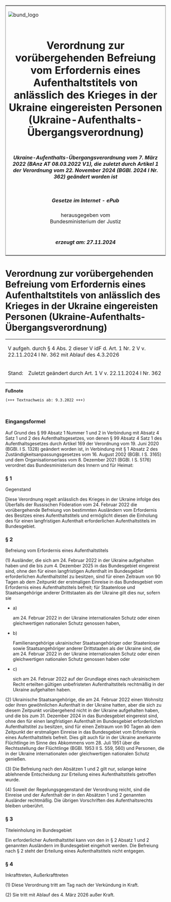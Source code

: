 <span id="DECKBLATT.html"></span>

<table border="0" frame="border" width="100%">

<tr valign="top">

<td align="left">

![bund\_logo](BfJ_2021_Web_de_de.gif)

</td>

<td align="right">

 

</td>

</tr>

<tr align="center" valign="middle">

<td colspan="2">

# Verordnung zur vorübergehenden Befreiung vom Erfordernis eines Aufenthaltstitels von anlässlich des Krieges in der Ukraine eingereisten Personen (Ukraine-Aufenthalts-Übergangsverordnung)

</td>

</tr>

<tr align="center" valign="middle">

<td colspan="2">

##### Ukraine-Aufenthalts-Übergangsverordnung vom 7. März 2022 (BAnz AT 08.03.2022 V1), die zuletzt durch Artikel 1 der Verordnung vom 22. November 2024 (BGBl. 2024 I Nr. 362) geändert worden ist

</td>

</tr>

<tr align="center" valign="middle">

<td colspan="2">

  
  

##### Gesetze im Internet - ePub  
  
herausgegeben vom  
Bundesministerium der Justiz

</td>

</tr>

<tr align="center" valign="bottom">

<td colspan="2">

  
  

##### erzeugt am: 27.11.2024

</td>

</tr>

</table>

<span id="BJNR606700022.html"></span>

# Verordnung zur vorübergehenden Befreiung vom Erfordernis eines Aufenthaltstitels von anlässlich des Krieges in der Ukraine eingereisten Personen (Ukraine-Aufenthalts-Übergangsverordnung)

<div>

<div class="jnhtml">

<table width="100%">

<colgroup>

<col width="10%">

</col>

<col width="90%">

</col>

</colgroup>

<tr>

<td class="StandkommentarAufh" colspan="2">

V aufgeh. durch § 4 Abs. 2 dieser V idF d. Art. 1 Nr. 2 V v. 22.11.2024
I Nr. 362 mit Ablauf des 4.3.2026

</div>

</div>

</td>

</tr>

<tr>

<td>

Stand:

</td>

<td>

Zuletzt geändert durch Art. 1 V v. 22.11.2024 I Nr. 362

</td>

</tr>

</table>

</div>

</div>

<div>

  
**Fußnote**

<div class="jnhtml">

<div>

<div class="jurAbsatz">

  

``` 
(+++ Textnachweis ab: 9.3.2022 +++)

 
```

</div>

</div>

</div>

</div>

<span id="BJNR606700022BJNE000105311.html"></span>

### Eingangsformel  

<div>

<div class="jnhtml">

<div>

<div class="jurAbsatz">

Auf Grund des § 99 Absatz 1 Nummer 1 und 2 in Verbindung mit Absatz 4
Satz 1 und 2 des Aufenthaltsgesetzes, von denen § 99 Absatz 4 Satz 1 des
Aufenthaltsgesetzes durch Artikel 169 der Verordnung vom 19. Juni 2020
(BGBl. I S. 1328) geändert worden ist, in Verbindung mit § 1 Absatz 2
des Zuständigkeitsanpassungsgesetzes vom 16. August 2002 (BGBl. I S.
3165) und dem Organisationserlass vom 8. Dezember 2021 (BGBl. I S. 5176)
verordnet das Bundesministerium des Innern und für Heimat:

</div>

</div>

</div>

</div>

<span id="BJNR606700022BJNE000205311.html"></span>

### § 1  
Gegenstand

<div>

<div class="jnhtml">

<div>

<div class="jurAbsatz">

Diese Verordnung regelt anlässlich des Krieges in der Ukraine infolge
des Überfalls der Russischen Föderation vom 24. Februar 2022 die
vorübergehende Befreiung von bestimmten Ausländern vom Erfordernis des
Besitzes eines Aufenthaltstitels und ermöglicht diesen die Einholung des
für einen langfristigen Aufenthalt erforderlichen Aufenthaltstitels im
Bundesgebiet.

</div>

</div>

</div>

</div>

<span id="BJNR606700022BJNE000307311.html"></span>

### § 2  
Befreiung vom Erfordernis eines Aufenthaltstitels

<div>

<div class="jnhtml">

<div>

<div class="jurAbsatz">

(1) Ausländer, die sich am 24. Februar 2022 in der Ukraine aufgehalten
haben und die bis zum 4. Dezember 2025 in das Bundesgebiet eingereist
sind, ohne den für einen langfristigen Aufenthalt im Bundesgebiet
erforderlichen Aufenthaltstitel zu besitzen, sind für einen Zeitraum von
90 Tagen ab dem Zeitpunkt der erstmaligen Einreise in das Bundesgebiet
vom Erfordernis eines Aufenthaltstitels befreit; für Staatenlose und
Staatsangehörige anderer Drittstaaten als der Ukraine gilt dies nur,
sofern sie

  - a)
    
    <div style="">
    
    am 24. Februar 2022 in der Ukraine internationalen Schutz oder einen
    gleichwertigen nationalen Schutz genossen haben,
    
    </div>

  - b)
    
    <div style="">
    
    Familienangehörige ukrainischer Staatsangehöriger oder Staatenloser
    sowie Staatsangehöriger anderer Drittstaaten als der Ukraine sind,
    die am 24. Februar 2022 in der Ukraine internationalen Schutz oder
    einen gleichwertigen nationalen Schutz genossen haben oder
    
    </div>

  - c)
    
    <div style="">
    
    sich am 24. Februar 2022 auf der Grundlage eines nach ukrainischem
    Recht erteilten gültigen unbefristeten Aufenthaltstitels rechtmäßig
    in der Ukraine aufgehalten haben.
    
    </div>

</div>

<div class="jurAbsatz">

(2) Ukrainische Staatsangehörige, die am 24. Februar 2022 einen Wohnsitz
oder ihren gewöhnlichen Aufenthalt in der Ukraine hatten, aber die sich
zu diesem Zeitpunkt vorübergehend nicht in der Ukraine aufgehalten
haben, und die bis zum 31. Dezember 2024 in das Bundesgebiet eingereist
sind, ohne den für einen langfristigen Aufenthalt im Bundesgebiet
erforderlichen Aufenthaltstitel zu besitzen, sind für einen Zeitraum von
90 Tagen ab dem Zeitpunkt der erstmaligen Einreise in das Bundesgebiet
vom Erfordernis eines Aufenthaltstitels befreit. Dies gilt auch für in
der Ukraine anerkannte Flüchtlinge im Sinne des Abkommens vom 28. Juli
1951 über die Rechtsstellung der Flüchtlinge (BGBl. 1953 II S. 559, 560)
und Personen, die in der Ukraine internationalen oder gleichwertigen
nationalen Schutz genießen.

</div>

<div class="jurAbsatz">

(3) Die Befreiung nach den Absätzen 1 und 2 gilt nur, solange keine
ablehnende Entscheidung zur Erteilung eines Aufenthaltstitels getroffen
wurde.

</div>

<div class="jurAbsatz">

(4) Soweit der Regelungsgegenstand der Verordnung reicht, sind die
Einreise und der Aufenthalt der in den Absätzen 1 und 2 genannten
Ausländer rechtmäßig. Die übrigen Vorschriften des Aufenthaltsrechts
bleiben unberührt.

</div>

</div>

</div>

</div>

<span id="BJNR606700022BJNE000405311.html"></span>

### § 3  
Titeleinholung im Bundesgebiet

<div>

<div class="jnhtml">

<div>

<div class="jurAbsatz">

Ein erforderlicher Aufenthaltstitel kann von den in § 2 Absatz 1 und 2
genannten Ausländern im Bundesgebiet eingeholt werden. Die Befreiung
nach § 2 steht der Erteilung eines Aufenthaltstitels nicht entgegen.

</div>

</div>

</div>

</div>

<span id="BJNR606700022BJNE000506311.html"></span>

### § 4  
Inkrafttreten, Außerkrafttreten

<div>

<div class="jnhtml">

<div>

<div class="jurAbsatz">

(1) Diese Verordnung tritt am Tag nach der Verkündung in Kraft.

</div>

<div class="jurAbsatz">

(2) Sie tritt mit Ablauf des 4. März 2026 außer Kraft.

</div>

</div>

</div>

</div>
